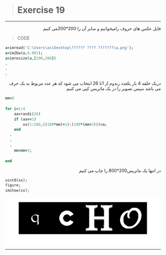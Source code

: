 
> # Exercise 19
***



 <div dir="rtl">
فایل عکس های حروف رامیخوانیم و سایز آن را 200*200می کنیم
 </div>

>CODE
```ruby
a=imread('C:\Users\as\Desktop\?????? ???? ???????\a.png');
a=im2bw(a,0.001);
a=imresize(a,[200,200])
.
.
.

```
 <div dir="rtl">
دریک حلقه 4 بار یکعدد رندوم از 1تا 26 انتخاب می شود که هر عدد مربوط به یک حرف می باشد سپس تصویر را در یک ماتریس کپی می کنیم
 </div>
     
```ruby
mm=0

for i=1:4
    aa=randi(26)
    if (aa==1)
        xx(1:200,((100*mm)+1):(100*(mm+2)))=a;     
    end
  .
  .
  .
    mm=mm+2;
    
end

```
 <div dir="rtl">
در انتها  یک ماتریس200*800 را چاپ می کنیم
 </div>
     
```ruby
uint8(xx);
figure;
imshow(xx);
```
![alt text](https://github.com/semnan-university-ai/image-processing-class/blob/main/excersiecs/afsaneh427726/19/kap19.jpg)
***


